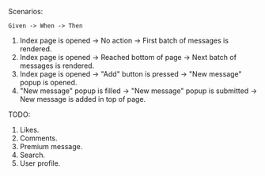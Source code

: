Scenarios:

`Given -> When -> Then`

1. Index page is opened -> No action -> First batch of messages is rendered.
2. Index page is opened -> Reached bottom of page -> Next batch of messages is rendered.
3. Index page is opened -> "Add" button is pressed -> "New message" popup is opened.
4. "New message" popup is filled -> "New message" popup is submitted -> New message is added in top of page.

TODO:
1. Likes.
2. Comments.
3. Premium message.
4. Search.
5. User profile.
